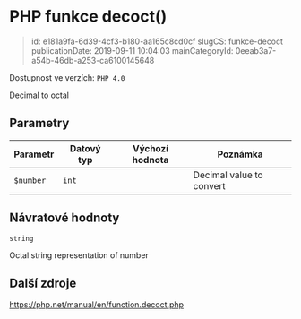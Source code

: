 PHP funkce decoct()
================================

> id: e181a9fa-6d39-4cf3-b180-aa165c8cd0cf
> slugCS: funkce-decoct
> publicationDate: 2019-09-11 10:04:03
> mainCategoryId: 0eeab3a7-a54b-46db-a253-ca6100145648

Dostupnost ve verzích: `PHP 4.0`

Decimal to octal


Parametry
--------------

| Parametr | Datový typ | Výchozí hodnota | Poznámka |
|-----|-----|-----|-----|
| `$number` | `int` |  | Decimal value to convert |


Návratové hodnoty
----------------

`string`

Octal string representation of number

Další zdroje
------------

https://php.net/manual/en/function.decoct.php
